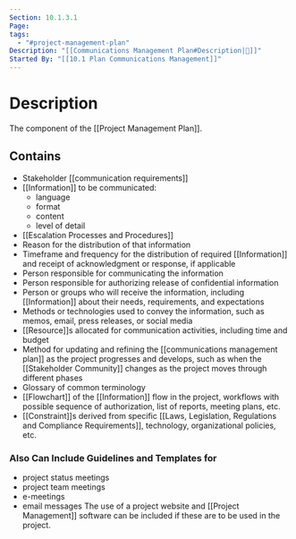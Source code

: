 ```yaml
---
Section: 10.1.3.1
Page: 
tags:
  - "#project-management-plan"
Description: "[[Communications Management Plan#Description|📝]]"
Started By: "[[10.1 Plan Communications Management]]"
---
```

# Description
The component of the [[Project Management Plan]].
## Contains
- Stakeholder [[communication requirements]]
- [[Information]] to be communicated:
	- language
	- format
	- content
	- level of detail
- [[Escalation Processes and Procedures]]
- Reason for the distribution of that information
- Timeframe and frequency for the distribution of required [[Information]] and receipt of acknowledgment or response, if applicable
- Person responsible for communicating the information
- Person responsible for authorizing release of confidential information
- Person or groups who will receive the information, including [[Information]] about their needs, requirements, and expectations
- Methods or technologies used to convey the information, such as memos, email, press releases, or social media
- [[Resource]]s allocated for communication activities, including time and budget
- Method for updating and refining the [[communications management plan]] as the project progresses and develops, such as when the [[Stakeholder Community]] changes as the project moves through different phases
- Glossary of common terminology
- [[Flowchart]] of the [[Information]] flow in the project, workflows with possible sequence of authorization, list of reports, meeting plans, etc.
- [[Constraint]]s derived from specific [[Laws, Legislation, Regulations and Compliance Requirements]], technology, organizational policies, etc.
### Also Can Include Guidelines and Templates for
 - project status meetings
 - project team meetings
 - e-meetings
 - email messages
 The use of a project website and [[Project Management]] software can be included if these are to be used in the project.